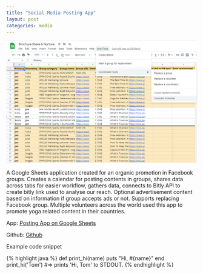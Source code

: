 ```yaml
---
title: "Social Media Posting App"
layout: post
categories: media
---
```


![Social Media Posting App](/assets/posting-app-thumbnail.jpg)

A Google Sheets application created for an organic promotion in Facebook groups. Creates a calendar for posting contents in groups, shares data across tabs for easier workflow, gathers data, connects to Bitly API to create bitly link used to analyse our reach. Optional advertisement content based on information if group accepts ads or not. Supports replacing Facebook group. Multiple volunteers across the world used this app to promote yoga related content in their countries.

App: [Posting App on Google Sheets][posting-app]

Github: [Github][github]


Example code snippet

{% highlight java %}
def print_hi(name)
  puts "Hi, #{name}"
end
print_hi('Tom')
#=> prints 'Hi, Tom' to STDOUT.
{% endhighlight %}

[posting-app]: https://docs.google.com/spreadsheets/d/1aEwVAFVsE5zDzhRyN-DG1fK8AJcUzxy-IGMHVpcl6wY/edit#gid=1071128398
[github]: https://github.com/viktorbobinski/Share-Nurture-Posting-App
